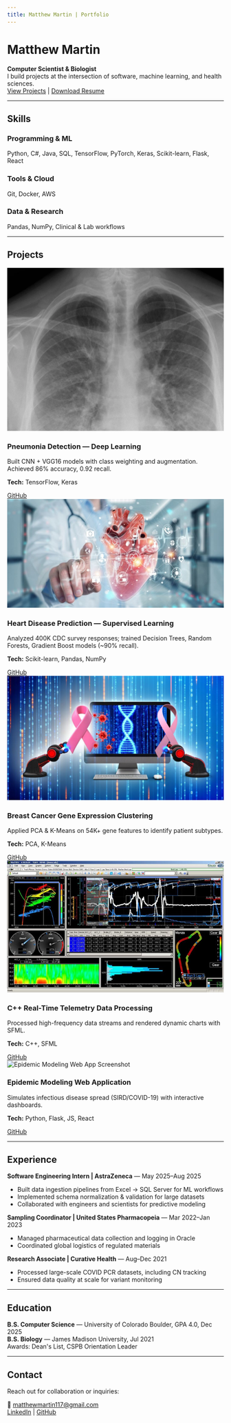 ```yaml
---
title: Matthew Martin | Portfolio
---
```


<!-- HERO SECTION -->
# Matthew Martin
**Computer Scientist & Biologist**  
I build projects at the intersection of software, machine learning, and health sciences.  
[View Projects](#projects) | [Download Resume](assets/Matthew_Martin_Resume.pdf)

---

<!-- SKILLS SECTION -->
## Skills

### Programming & ML
Python, C#, Java, SQL, TensorFlow, PyTorch, Keras, Scikit-learn, Flask, React

### Tools & Cloud
Git, Docker, AWS

### Data & Research
Pandas, NumPy, Clinical & Lab workflows

---

<!-- PROJECTS SECTION -->
## Projects

<div class="projects-grid">

<!-- Project 1 -->
<div class="project-card">
  <img src="assets/images/MLlung.png" alt="Pneumonia Detection Screenshot" />
  <h3>Pneumonia Detection — Deep Learning</h3>
  <p>Built CNN + VGG16 models with class weighting and augmentation. Achieved 86% accuracy, 0.92 recall.</p>
  <p><strong>Tech:</strong> TensorFlow, Keras</p>
  <a href="#">GitHub</a>
</div>

<!-- Project 2 -->
<div class="project-card">
  <img src="assets/images/heart.jpg" alt="Heart Disease Prediction Screenshot" />
  <h3>Heart Disease Prediction — Supervised Learning</h3>
  <p>Analyzed 400K CDC survey responses; trained Decision Trees, Random Forests, Gradient Boost models (~90% recall).</p>
  <p><strong>Tech:</strong> Scikit-learn, Pandas, NumPy</p>
  <a href="#">GitHub</a>
</div>

<!-- Project 3 -->
<div class="project-card">
  <img src="assets/images/cancer.jpg" alt="Breast Cancer Gene Clustering Screenshot" />
  <h3>Breast Cancer Gene Expression Clustering</h3>
  <p>Applied PCA & K-Means on 54K+ gene features to identify patient subtypes.</p>
  <p><strong>Tech:</strong> PCA, K-Means</p>
  <a href="#">GitHub</a>
</div>

<!-- Project 4 -->
<div class="project-card">
  <img src="assets/images/Telemetry.jpg" alt="C++ Real-Time Telemetry Screenshot" />
  <h3>C++ Real-Time Telemetry Data Processing</h3>
  <p>Processed high-frequency data streams and rendered dynamic charts with SFML.</p>
  <p><strong>Tech:</strong> C++, SFML</p>
  <a href="#">GitHub</a>
</div>

<!-- Project 5 -->
<div class="project-card">
  <img src="assets/images/epidemic.avif" alt="Epidemic Modeling Web App Screenshot" />
  <h3>Epidemic Modeling Web Application</h3>
  <p>Simulates infectious disease spread (SIRD/COVID-19) with interactive dashboards.</p>
  <p><strong>Tech:</strong> Python, Flask, JS, React</p>
  <a href="#">GitHub</a>
</div>

</div>

---

<!-- EXPERIENCE SECTION -->
## Experience

**Software Engineering Intern | AstraZeneca** — May 2025–Aug 2025  
- Built data ingestion pipelines from Excel → SQL Server for ML workflows  
- Implemented schema normalization & validation for large datasets  
- Collaborated with engineers and scientists for predictive modeling  

**Sampling Coordinator | United States Pharmacopeia** — Mar 2022–Jan 2023  
- Managed pharmaceutical data collection and logging in Oracle  
- Coordinated global logistics of regulated materials  

**Research Associate | Curative Health** — Aug–Dec 2021  
- Processed large-scale COVID PCR datasets, including CN tracking  
- Ensured data quality at scale for variant monitoring  

---

<!-- EDUCATION SECTION -->
## Education
**B.S. Computer Science** — University of Colorado Boulder, GPA 4.0, Dec 2025  
**B.S. Biology** — James Madison University, Jul 2021  
Awards: Dean's List, CSPB Orientation Leader  

---

<!-- CONTACT SECTION -->
## Contact
Reach out for collaboration or inquiries:  

📧 matthewmartin117@gmail.com  
[LinkedIn](https://linkedin.com/in/matthew-martin) | [GitHub](https://github.com/username)

